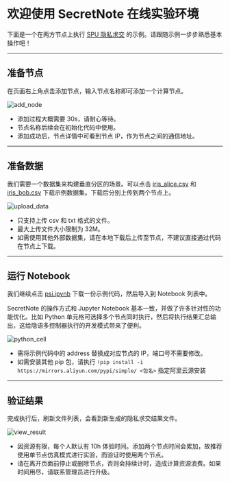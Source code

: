 # 欢迎使用 SecretNote 在线实验环境

下面是一个在两方节点上执行 [SPU 隐私求交](https://www.secretflow.org.cn/docs/secretflow/latest/zh-Hans/tutorial/PSI_On_SPU) 的示例。请跟随示例一步步熟悉基本操作吧！

---

## 准备节点

在页面右上角点击添加节点，输入节点名称即可添加一个计算节点。

![add_node](https://mdn.alipayobjects.com/huamei_usjdcg/afts/img/A*eW10TZkpAbgAAAAAAAAAAAAADo6HAQ/fmt.webp)

- 添加过程大概需要 30s，请耐心等待。
- 节点名称后续会在初始化代码中使用。
- 添加成功后，节点详情中可看到节点 IP，作为节点之间的通信地址。

---

## 准备数据

我们需要一个数据集来构建垂直分区的场景。可以点击 [iris_alice.csv](https://github.com/secretflow/secretnote/blob/main/examples/psi/iris_alice.csv) 和 [iris_bob.csv](https://github.com/secretflow/secretnote/blob/main/examples/psi/iris_bob.csv) 下载示例数据集。下载后分别上传到两个节点上。

![upload_data](https://mdn.alipayobjects.com/huamei_usjdcg/afts/img/A*GR6hSori6ekAAAAAAAAAAAAADo6HAQ/fmt.webp)

- 只支持上传 csv 和 txt 格式的文件。
- 最大上传文件大小限制为 32M。
- 如需使用其他外部数据集，请在本地下载后上传至节点，不建议直接通过代码在节点上下载。

---

## 运行 Notebook

我们继续点击 [psi.ipynb](https://github.com/secretflow/secretnote/blob/main/examples/psi/psi.ipynb) 下载一份示例代码，然后导入到 Notebook 列表中。

SecretNote 的操作方式和 Jupyter Notebook 基本一致，并做了许多针对性的功能优化。比如 Python 单元格可选择多个节点同时执行，然后将执行结果汇总输出，这给隐语多控制器执行的开发模式带来了便利。

![python_cell](https://mdn.alipayobjects.com/huamei_usjdcg/afts/img/A*dJVKTbT0KwAAAAAAAAAAAAAADo6HAQ/fmt.webp)

- 需将示例代码中的 address 替换成对应节点的 IP，端口号不需要修改。
- 如需安装其他 pip 包，请执行 `!pip install -i https://mirrors.aliyun.com/pypi/simple/ <包名>` 指定阿里云源安装

---

## 验证结果

完成执行后，刷新文件列表，会看到新生成的隐私求交结果文件。

![view_result](https://mdn.alipayobjects.com/huamei_usjdcg/afts/img/A*0LTDTYc9Tl4AAAAAAAAAAAAADo6HAQ/fmt.webp)

- 因资源有限，每个人默认有 10h 体验时间。添加两个节点时间会累加，故推荐使用单节点仿真模式进行实验，而验证时使用两个节点。
- 请在离开页面前停止或删除节点，否则会持续计时，造成计算资源浪费。如果时间用尽，请联系管理员进行升级。
